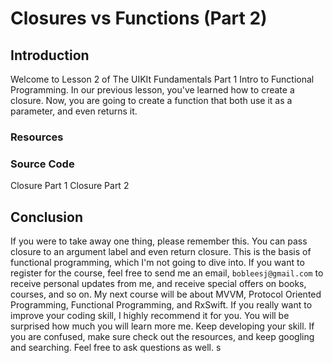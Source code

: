 # Closures vs Functions (Part 2)
## Introduction
Welcome to Lesson 2 of The UIKIt Fundamentals Part 1 Intro to Functional Programming. In our previous lesson, you've learned how to create a closure. Now, you are going to create a function that both use it as a parameter, and even returns it.

### Resources
### Source Code
Closure Part 1
Closure Part 2

## Conclusion
If you were to take away one thing, please remember this. You can pass closure to an argument label and even return closure. This is the basis of functional programming, which I'm not going to dive into. If you want to register for the course, feel free to send me an email, `bobleesj@gmail.com` to receive personal updates from me, and receive special offers on books, courses, and so on. My next course will be about MVVM, Protocol Oriented Programming, Functional Programming, and RxSwift. If you really want to improve your coding skill, I highly recommend it for you. You will be surprised how much you will learn more me. Keep developing your skill. If you are confused, make sure check out the resources, and keep googling and searching. Feel free to ask questions as well. s
